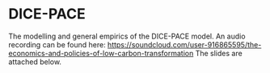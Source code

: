 # DICE-PACE
The modelling and general empirics of the DICE-PACE model.
An audio recording can be found here:
https://soundcloud.com/user-916865595/the-economics-and-policies-of-low-carbon-transformation
The slides are attached below.

